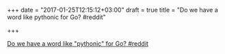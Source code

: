 +++
date = "2017-01-25T12:15:12+03:00"
draft = true
title = "Do we have a word like pythonic for Go?  #reddit"

+++

<p><a href="https://t.co/qb2qXE42XS">Do we have a word like "pythonic" for Go?  #reddit</a></p>
